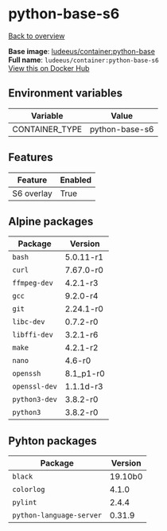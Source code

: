 # python-base-s6

[Back to overview](../index.md)

**Base image**: [ludeeus/container:python-base](./python-base)  
**Full name**: `ludeeus/container:python-base-s6`  
[View this on Docker Hub](https://hub.docker.com/r/ludeeus/container/tags?page=1&name=python-base-s6)

## Environment variables

Variable | Value 
-- | --
CONTAINER_TYPE | python-base-s6

## Features

Feature | Enabled 
-- | --
S6 overlay | True

## Alpine packages

Package | Version 
-- | --
`bash` | 5.0.11-r1
`curl` | 7.67.0-r0
`ffmpeg-dev` | 4.2.1-r3
`gcc` | 9.2.0-r4
`git` | 2.24.1-r0
`libc-dev` | 0.7.2-r0
`libffi-dev` | 3.2.1-r6
`make` | 4.2.1-r2
`nano` | 4.6-r0
`openssh` | 8.1_p1-r0
`openssl-dev` | 1.1.1d-r3
`python3-dev` | 3.8.2-r0
`python3` | 3.8.2-r0

## Pyhton packages

Package | Version 
-- | --
`black` | 19.10b0
`colorlog` | 4.1.0
`pylint` | 2.4.4
`python-language-server` | 0.31.9
